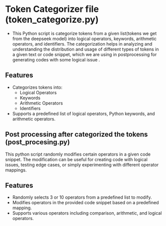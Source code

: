 # Token Categorizer file (token_categorize.py)

- This Python script is categorize tokens from a given list(tokens we get from the deepseek model) into logical operators, keywords, arithmetic operators, and identifiers. The categorization helps in analyzing and understanding the distribution and usage of different types of tokens in a given text or code snippet, which we are using in postprocessing for generating codes with some logical issue .

## Features

- Categorizes tokens into:
  - Logical Operators
  - Keywords
  - Arithmetic Operators
  - Identifiers
- Supports a predefined list of logical operators, Python keywords, and arithmetic operators.

## Post processing after categorized the tokens (post_procesing.py)
This python script randomly modifies certain operators in a given code snippet. The modification can be useful for creating code with logical issues, testing edge cases, or simply experimenting with different operator mappings.

## Features

- Randomly selects 3 or 10 operators from a predefined list to modify.
- Modifies operators in the provided code snippet based on a predefined mapping.
- Supports various operators including comparison, arithmetic, and logical operators.


